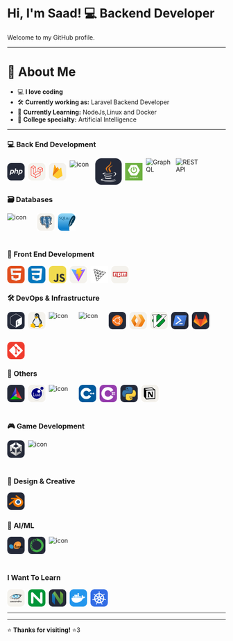 # Hi, I'm Saad! 💻 **Backend Developer**

Welcome to my GitHub profile.

---

# 🎨 **About Me**

- 💻 **I love coding**
- 🛠️ **Currently working as:** Laravel Backend Developer
- 🐧 **Currently Learning:** NodeJs,Linux and Docker
- 🤖 **College specialty:** Artificial Intelligence

---

### 💻 **Back End Development**
<div align="left" style="display: flex; flex-wrap: nowrap; gap: 8px; align-items: center;">
  <img src="./icons/PHP-Dark.svg" alt="PHP" width="40" height="40" />
  <img src="./icons/Laravel-Light.svg" alt="Laravel" width="40" height="40" />
  <img src="./icons/Firebase-Light.svg" alt="Firebase" width="40" height="40" />
   <img src="https://techstack-generator.vercel.app/java-icon.svg" alt="icon" width="51" height="51" />
  <img src="./icons/Java-Dark.svg" alt="java" width="61" height="61" />
  <img src="./icons/spring-boot.jpeg" alt=".NET" width="40" height="40" />
  <img src="https://techstack-generator.vercel.app/graphql-icon.svg" alt="GraphQL" width="61" height="61" />
  <img src="https://techstack-generator.vercel.app/restapi-icon.svg" alt="REST API" width="61" height="61" />
</div>

### 🗃️ **Databases**

<div align="left" style="display: flex; flex-wrap: wrap; gap: 8px;">
  <img src="https://techstack-generator.vercel.app/mysql-icon.svg" alt="icon" width="61" height="61" />
  <img src="./icons/PostgreSQL-Light.svg" alt="PostgreSQL" width="40" height="40" />
  <img src="./icons/SQLite.svg" alt="SQLite" width="40" height="40" />
</div>

### 🌈 **Front End Development**

<div align="left" style="display: flex; flex-wrap: wrap; gap: 8px;">
  <img src="./icons/HTML.svg" alt="HTML" width="40" height="40" />
  <img src="./icons/CSS.svg" alt="CSS" width="40" height="40" />
  <img src="./icons/JavaScript.svg" alt="JavaScript" width="40" height="40" />
  <img src="./icons/Vite-Light.svg" alt="CSS" width="40" height="40" />
  <img src="./icons/ThreeJS-Light.svg" alt="TypeScript" width="40" height="40" />
  <img src="./icons/Npm-Light.svg" alt="TypeScript" width="40" height="40" />
</div>

### 🛠️ **DevOps & Infrastructure**

<div align="left" style="display: flex; flex-wrap: wrap; gap: 8px;">
  <img src="./icons/Bash-Dark.svg" alt="TypeScript" width="40" height="40" />
  <img src="./icons/Linux-Light.svg" alt="TypeScript" width="40" height="40" />
  <img src="https://techstack-generator.vercel.app/nginx-icon.svg" alt="icon" width="61" height="61" />
  <img src="https://techstack-generator.vercel.app/docker-icon.svg" alt="icon" width="61" height="61" />
  <img src="./icons/Ubuntu-Dark.svg" alt="Ubuntu" width="40" height="40" />
  <img src="./icons/Workers-Light.svg" alt="NGINX" width="40" height="40" />
  <img src="./icons/VIM-Light.svg" alt="TypeScript" width="40" height="40" />
  <img src="./icons/Powershell-Dark.svg" alt="TypeScript" width="40" height="40" />
  <img src="./icons/GitLab-Dark.svg" alt="TypeScript" width="40" height="40" />
  <img src="./icons/Git.svg" alt="TypeScript" width="40" height="40" />
</div>

### 🔧 **Others**

<div align="left" style="display: flex; flex-wrap: wrap; gap: 8px;">
  <img src="./icons/CMake-Dark.svg" alt="TypeScript" width="40" height="40" />
  <img src="./icons/Lua-Light.svg" alt="TypeScript" width="40" height="40" />
  <img src="https://techstack-generator.vercel.app/github-icon.svg" alt="icon" width="61" height="61" />
  <img src="./icons/CPP.svg" alt="C++" width="40" height="40" />
  <img src="./icons/CS.svg" alt="C#" width="40" height="40" />
  <img src="./icons/Python-Dark.svg" alt="Python" width="40" height="40" />
  <img src="./icons/Notion-Light.svg" alt="TypeScript" width="40" height="40" />
</div>

### 🎮 **Game Development**

<div align="left" style="display: flex; flex-wrap: wrap; gap: 8px;">
  <img src="./icons/Unity-Dark.svg" alt="Unity" width="40" height="40" />
  <img src="https://techstack-generator.vercel.app/cpp-icon.svg" alt="icon" width="61" height="61" />
</div>

### 🎨 **Design & Creative**

  <img src="./icons/Blender-Dark.svg" alt="Blender" width="40" height="40" />

### 🤖 **AI/ML**

<div align="left" style="display: flex; flex-wrap: wrap; gap: 8px;">
  <img src="./icons/ScikitLearn-Dark.svg" alt="Scikit-Learn" width="40" height="40" />
  <img src="./icons/Anaconda-Dark.svg" alt="Anaconda" width="40" height="40" />
  <img src="https://techstack-generator.vercel.app/python-icon.svg" alt="icon" width="61" height="61" />
</div>

### **I Want To Learn**

<div align="left" style="display: flex; flex-wrap: wrap; gap: 8px;">
  <img src="./icons/Cassandra-Light.svg" alt="TypeScript" width="40" height="40" />
  <img src="./icons/Nginx.svg" alt="NGINX" width="40" height="40" />
  <img src="./icons/NeoVim-Dark.svg" alt="TypeScript" width="40" height="40" />
  <img src="./icons/Docker.svg" alt="Docker" width="40" height="40" />
  <img src="./icons/Kubernetes.svg" alt="Docker" width="40" height="40" />
</div>

<div align="center" style="display: flex; flex-wrap: wrap; gap: 5px;">

</div>

---

---

⭐ **Thanks for visiting!** ⭐3
